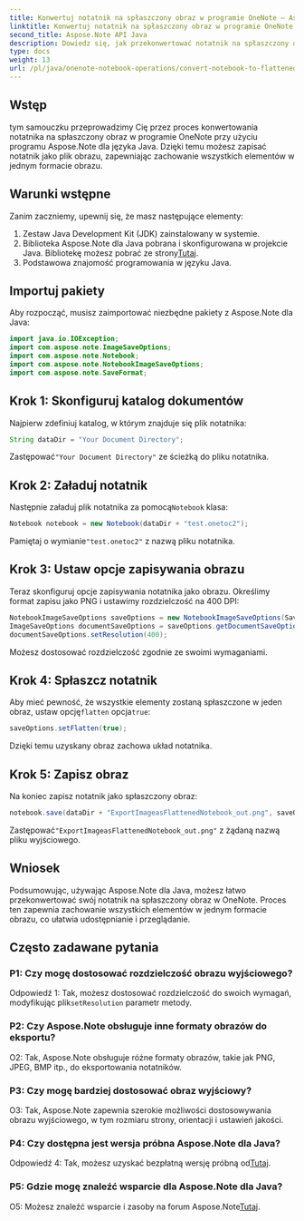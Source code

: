 ```yaml
---
title: Konwertuj notatnik na spłaszczony obraz w programie OneNote — Aspose.Note
linktitle: Konwertuj notatnik na spłaszczony obraz w programie OneNote — Aspose.Note
second_title: Aspose.Note API Java
description: Dowiedz się, jak przekonwertować notatnik na spłaszczony obraz w programie OneNote przy użyciu programu Aspose.Note dla języka Java. Zachowaj wszystkie elementy w jednym pliku obrazu bez wysiłku.
type: docs
weight: 13
url: /pl/java/onenote-notebook-operations/convert-notebook-to-flattened-image/
---
```

## Wstęp

tym samouczku przeprowadzimy Cię przez proces konwertowania notatnika na spłaszczony obraz w programie OneNote przy użyciu programu Aspose.Note dla języka Java. Dzięki temu możesz zapisać notatnik jako plik obrazu, zapewniając zachowanie wszystkich elementów w jednym formacie obrazu.

## Warunki wstępne

Zanim zaczniemy, upewnij się, że masz następujące elementy:

1. Zestaw Java Development Kit (JDK) zainstalowany w systemie.
2.  Biblioteka Aspose.Note dla Java pobrana i skonfigurowana w projekcie Java. Bibliotekę możesz pobrać ze strony[Tutaj](https://releases.aspose.com/note/java/).
3. Podstawowa znajomość programowania w języku Java.

## Importuj pakiety

Aby rozpocząć, musisz zaimportować niezbędne pakiety z Aspose.Note dla Java:

```java
import java.io.IOException;
import com.aspose.note.ImageSaveOptions;
import com.aspose.note.Notebook;
import com.aspose.note.NotebookImageSaveOptions;
import com.aspose.note.SaveFormat;
```

## Krok 1: Skonfiguruj katalog dokumentów

Najpierw zdefiniuj katalog, w którym znajduje się plik notatnika:

```java
String dataDir = "Your Document Directory";
```

 Zastępować`"Your Document Directory"` ze ścieżką do pliku notatnika.

## Krok 2: Załaduj notatnik

 Następnie załaduj plik notatnika za pomocą`Notebook` klasa:

```java
Notebook notebook = new Notebook(dataDir + "test.onetoc2");
```

 Pamiętaj o wymianie`"test.onetoc2"` z nazwą pliku notatnika.

## Krok 3: Ustaw opcje zapisywania obrazu

Teraz skonfiguruj opcje zapisywania notatnika jako obrazu. Określimy format zapisu jako PNG i ustawimy rozdzielczość na 400 DPI:

```java
NotebookImageSaveOptions saveOptions = new NotebookImageSaveOptions(SaveFormat.Png);
ImageSaveOptions documentSaveOptions = saveOptions.getDocumentSaveOptions();
documentSaveOptions.setResolution(400);
```

Możesz dostosować rozdzielczość zgodnie ze swoimi wymaganiami.

## Krok 4: Spłaszcz notatnik

Aby mieć pewność, że wszystkie elementy zostaną spłaszczone w jeden obraz, ustaw opcję`flatten` opcja`true`:

```java
saveOptions.setFlatten(true);
```

Dzięki temu uzyskany obraz zachowa układ notatnika.

## Krok 5: Zapisz obraz

Na koniec zapisz notatnik jako spłaszczony obraz:

```java
notebook.save(dataDir + "ExportImageasFlattenedNotebook_out.png", saveOptions);
```

 Zastępować`"ExportImageasFlattenedNotebook_out.png"` z żądaną nazwą pliku wyjściowego.

## Wniosek

Podsumowując, używając Aspose.Note dla Java, możesz łatwo przekonwertować swój notatnik na spłaszczony obraz w OneNote. Proces ten zapewnia zachowanie wszystkich elementów w jednym formacie obrazu, co ułatwia udostępnianie i przeglądanie.

## Często zadawane pytania

### P1: Czy mogę dostosować rozdzielczość obrazu wyjściowego?

 Odpowiedź 1: Tak, możesz dostosować rozdzielczość do swoich wymagań, modyfikując plik`setResolution` parametr metody.

### P2: Czy Aspose.Note obsługuje inne formaty obrazów do eksportu?

O2: Tak, Aspose.Note obsługuje różne formaty obrazów, takie jak PNG, JPEG, BMP itp., do eksportowania notatników.

### P3: Czy mogę bardziej dostosować obraz wyjściowy?

O3: Tak, Aspose.Note zapewnia szerokie możliwości dostosowywania obrazu wyjściowego, w tym rozmiaru strony, orientacji i ustawień jakości.

### P4: Czy dostępna jest wersja próbna Aspose.Note dla Java?

 Odpowiedź 4: Tak, możesz uzyskać bezpłatną wersję próbną od[Tutaj](https://releases.aspose.com/).

### P5: Gdzie mogę znaleźć wsparcie dla Aspose.Note dla Java?

 O5: Możesz znaleźć wsparcie i zasoby na forum Aspose.Note[Tutaj](https://forum.aspose.com/c/note/28).